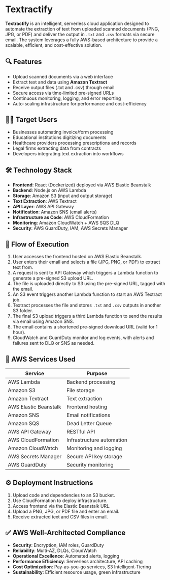 # Textractify

**Textractify** is an intelligent, serverless cloud application designed to automate the extraction of text from uploaded scanned documents (PNG, JPG, or PDF) and deliver the output in `.txt` and `.csv` formats via secure email. The system leverages a fully AWS-based architecture to provide a scalable, efficient, and cost-effective solution.

## 🔍 Features

- Upload scanned documents via a web interface
- Extract text and data using **Amazon Textract**
- Receive output files (.txt and .csv) through email
- Secure access via time-limited pre-signed URLs
- Continuous monitoring, logging, and error reporting
- Auto-scaling infrastructure for performance and cost-efficiency

## 🧑‍💼 Target Users

- Businesses automating invoice/form processing
- Educational institutions digitizing documents
- Healthcare providers processing prescriptions and records
- Legal firms extracting data from contracts
- Developers integrating text extraction into workflows

## 🛠️ Technology Stack

- **Frontend**: React (Dockerized) deployed via AWS Elastic Beanstalk
- **Backend**: Node.js on AWS Lambda
- **Storage**: Amazon S3 (input and output storage)
- **Text Extraction**: AWS Textract
- **API Layer**: AWS API Gateway
- **Notification**: Amazon SNS (email alerts)
- **Infrastructure as Code**: AWS CloudFormation
- **Monitoring**: Amazon CloudWatch + AWS SQS DLQ
- **Security**: AWS GuardDuty, IAM, AWS Secrets Manager

## 🔄 Flow of Execution

1. User accesses the frontend hosted on AWS Elastic Beanstalk.
2. User enters their email and selects a file (JPG, PNG, or PDF) to extract text from.
3. A request is sent to API Gateway which triggers a Lambda function to generate a pre-signed S3 upload URL.
4. The file is uploaded directly to S3 using the pre-signed URL, tagged with the email.
5. An S3 event triggers another Lambda function to start an AWS Textract job.
6. Textract processes the file and stores `.txt` and `.csv` outputs in another S3 folder.
7. The final S3 upload triggers a third Lambda function to send the results via email using Amazon SNS.
8. The email contains a shortened pre-signed download URL (valid for 1 hour).
9. CloudWatch and GuardDuty monitor and log events, with alerts and failures sent to DLQ or SNS as needed.

## 🧩 AWS Services Used

| Service | Purpose |
|--------|---------|
| AWS Lambda | Backend processing |
| Amazon S3 | File storage |
| Amazon Textract | Text extraction |
| AWS Elastic Beanstalk | Frontend hosting |
| Amazon SNS | Email notifications |
| Amazon SQS | Dead Letter Queue |
| AWS API Gateway | RESTful API |
| AWS CloudFormation | Infrastructure automation |
| Amazon CloudWatch | Monitoring and logging |
| AWS Secrets Manager | Secure API key storage |
| AWS GuardDuty | Security monitoring |

## ⚙️ Deployment Instructions

1. Upload code and dependencies to an S3 bucket.
2. Use CloudFormation to deploy infrastructure.
3. Access frontend via the Elastic Beanstalk URL.
4. Upload a PNG, JPG, or PDF file and enter an email.
5. Receive extracted text and CSV files in email.

## ✅ AWS Well-Architected Compliance

- **Security**: Encryption, IAM roles, GuardDuty
- **Reliability**: Multi-AZ, DLQs, CloudWatch
- **Operational Excellence**: Automated alerts, logging
- **Performance Efficiency**: Serverless architecture, API caching
- **Cost Optimization**: Pay-as-you-go services, S3 Intelligent-Tiering
- **Sustainability**: Efficient resource usage, green infrastructure
